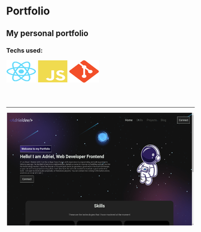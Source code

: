 # Portfolio

## My personal portfolio

### Techs used:

<div> 
<img align="center" alt="React" height="60" width="80" src="https://raw.githubusercontent.com/devicons/devicon/master/icons/react/react-original.svg">
<img align="center" alt="Js" height="60" width="80" src="https://raw.githubusercontent.com/devicons/devicon/master/icons/javascript/javascript-plain.svg">
<img align="center" alt="Js" height="60" width="80" src="https://raw.githubusercontent.com/devicons/devicon/1119b9f84c0290e0f0b38982099a2bd027a48bf1/icons/git/git-original.svg">

</div>
<br><br><br>
<hr>
<div align='center'>
<img src='./portfolio/src/assets/portfolio.png' alt='portfolio img' width = '500px' height='300px'>
</div>
